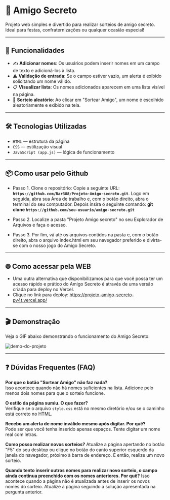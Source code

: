 # 🎁 Amigo Secreto

Projeto web simples e divertido para realizar sorteios de amigo secreto. Ideal para festas, confraternizações ou qualquer ocasião especial!

---

## 🚀 Funcionalidades

- ✍️ **Adicionar nomes**: Os usuários podem inserir nomes em um campo de texto e adicioná-los à lista.
- ⚠️ **Validação de entrada**: Se o campo estiver vazio, um alerta é exibido solicitando um nome válido.
- 📋 **Visualizar lista**: Os nomes adicionados aparecem em uma lista visível na página.
- 🎲 **Sorteio aleatório**: Ao clicar em "Sortear Amigo", um nome é escolhido aleatoriamente e exibido na tela.

---

## 🛠️ Tecnologias Utilizadas

- `HTML` — estrutura da página  
- `CSS` — estilização visual  
- `JavaScript (app.js)` — lógica de funcionamento

---

## 📦 Como usar pelo Github

- Passo 1. Clone o repositório: Copie a seguinte URL: **`https://github.com/Rar388/Projeto-Amigo-secreto.git`**. Logo em seguida, abra sua Área de trabalho e, com o botão direito, abra o terminal do seu computador. Depois insira o seguinte comando: **git clone `https://github.com/seu-usuario/amigo-secreto.git`**

- Passo 2. Localize a pasta "Projeto Amigo secreto" no seu Explorador de Arquivos e faça o acesso.

- Passo 3. Por fim, vá até os arquivos contidos na pasta e, com o botão direito, abra o arquivo index.html em seu navegador preferido e divirta-se com o nosso jogo do Amigo Secreto.
  
---

## 🌐 Como acessar pela WEB

- Uma outra alternativa que disponibilizamos para que você possa ter um acesso rápido e prático do Amigo Secreto é através de uma versão criada para deploy no Vercel.
- Clique no link para deploy: <https://projeto-amigo-secreto-pv4t.vercel.app/>

---

## 🎬 Demonstração

Veja o GIF abaixo demonstrando o funcionamento do Amigo Secreto:

![demo-do-projeto](https://github.com/user-attachments/assets/d41e9bd5-1ec5-4166-a76b-ad28b24953f1)

---

## ❓ Dúvidas Frequentes (FAQ)

**Por que o botão "Sortear Amigo" não faz nada?**  
Isso acontece quando não há nomes suficientes na lista. Adicione pelo menos dois nomes para que o sorteio funcione.

**O estilo da página sumiu. O que fazer?**  
Verifique se o arquivo `style.css` está no mesmo diretório e/ou se o caminho está correto no HTML.

**Recebo um alerta de nome inválido mesmo após digitar. Por quê?**  
Pode ser que você tenha inserido apenas espaços. Tente digitar um nome real com letras.

**Como posso realizar novos sorteios?**
Atualize a página apertando no botão "F5" do seu desktop ou clique no botão do canto superior esquerdo da janela do navegador, próximo à barra de endereço. E então, realize um novo sorteio.

**Quando tento inserir outros nomes para realizar novo sorteio, o campo ainda continua preenchido com os nomes anteriores. Por quê?**
Isso acontece quando a página não é atualizada antes de inserir os novos nomes do sorteio. Atualize a página seguindo á solução apresentada na pergunta anterior.
